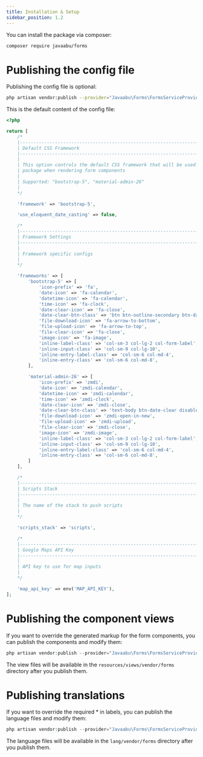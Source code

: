 ```yaml
---
title: Installation & Setup
sidebar_position: 1.2
---
```


You can install the package via composer:

```bash
composer require javaabu/forms
```

# Publishing the config file

Publishing the config file is optional:

```bash
php artisan vendor:publish --provider="Javaabu\Forms\FormsServiceProvider" --tag="forms-config"
```

This is the default content of the config file:

```php
<?php

return [
    /*
    |--------------------------------------------------------------------------
    | Default CSS Framework
    |--------------------------------------------------------------------------
    |
    | This option controls the default CSS framework that will be used by the
    | package when rendering form components
    |
    | Supported: "bootstrap-5", "material-admin-26"
    |
    */

    'framework' => 'bootstrap-5',

    'use_eloquent_date_casting' => false,

    /*
    |--------------------------------------------------------------------------
    | Framework Settings
    |--------------------------------------------------------------------------
    |
    | Framework specific configs
    |
    */

    'frameworks' => [
        'bootstrap-5' => [
            'icon-prefix' => 'fa',
            'date-icon' => 'fa-calendar',
            'datetime-icon' => 'fa-calendar',
            'time-icon' => 'fa-clock',
            'date-clear-icon' => 'fa-close',
            'date-clear-btn-class' => 'btn btn-outline-secondary btn-date-clear disable-w-input',
            'file-download-icon' => 'fa-arrow-to-bottom',
            'file-upload-icon' => 'fa-arrow-to-top',
            'file-clear-icon' => 'fa-close',
            'image-icon' => 'fa-image',
            'inline-label-class' => 'col-sm-3 col-lg-2 col-form-label',
            'inline-input-class' => 'col-sm-9 col-lg-10',
            'inline-entry-label-class' => 'col-sm-6 col-md-4',
            'inline-entry-class' => 'col-sm-6 col-md-8',
        ],

        'material-admin-26' => [
            'icon-prefix' => 'zmdi',
            'date-icon' => 'zmdi-calendar',
            'datetime-icon' => 'zmdi-calendar',
            'time-icon' => 'zmdi-clock',
            'date-clear-icon' => 'zmdi-close',
            'date-clear-btn-class' => 'text-body btn-date-clear disable-w-input',
            'file-download-icon' => 'zmdi-open-in-new',
            'file-upload-icon' => 'zmdi-upload',
            'file-clear-icon' => 'zmdi-close',
            'image-icon' => 'zmdi-image',
            'inline-label-class' => 'col-sm-3 col-lg-2 col-form-label',
            'inline-input-class' => 'col-sm-9 col-lg-10',
            'inline-entry-label-class' => 'col-sm-6 col-md-4',
            'inline-entry-class' => 'col-sm-6 col-md-8',
        ]
    ],

    /*
    |--------------------------------------------------------------------------
    | Scripts Stack
    |--------------------------------------------------------------------------
    |
    | The name of the stack to push scripts
    |
    */

    'scripts_stack' => 'scripts',

    /*
    |--------------------------------------------------------------------------
    | Google Maps API Key
    |--------------------------------------------------------------------------
    |
    | API key to use for map inputs
    |
    */

    'map_api_key' => env('MAP_API_KEY'),
];

```

# Publishing the component views

If you want to override the generated markup for the form components, you can publish the components and modify them:

```php
php artisan vendor:publish --provider="Javaabu\Forms\FormsServiceProvider" --tag="forms-views"
```

The view files will be available in the `resources/views/vendor/forms` directory after you publish them.

# Publishing translations

If you want to override the required * in labels, you can publish the language files and modify them:

```php
php artisan vendor:publish --provider="Javaabu\Forms\FormsServiceProvider" --tag="forms-translations"
```

The language files will be available in the `lang/vendor/forms` directory after you publish them.
